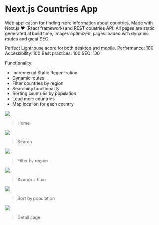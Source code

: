 # Next.js Countries App

Web application for finding more information about countries. Made with Next.js ❤️ (React framework) and REST countries API. All pages are static generated at build time, images optimized, pages loaded with dynamic routes and great SEO.

Perfect Lighthouse score for both desktop and mobile.
Performance: 100
Accessibility: 100
Best practices: 100
SEO: 100

Functionality:

- Incremental Static Regeneration
- Dynamic routes
- Filter countries by region
- Searching functionality
- Sorting countries by population
- Load more countries
- Map location for each country

![](https://i.ibb.co/47SPVRR/Home.png)

> Home

![](https://i.ibb.co/x1w47J2/Search.png)

> Search

![](https://i.ibb.co/NZvXLyc/Filter-by-region.png)

> Filter by region

![](https://i.ibb.co/1qBtN6t/Search-filter.png)

> Search + filter

![](https://i.ibb.co/4NV9NyY/Sort-by-population.png)

> Sort by population

![](https://i.ibb.co/WKRXLPs/Country-detail-page.png)

> Detail page
